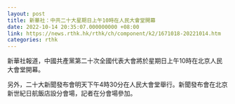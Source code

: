```yaml
---
layout: post
title: 新華社：中共二十大星期日上午10時在人民大會堂開幕
date: 2022-10-14 20:35:07.000000000 +08:00
link: https://news.rthk.hk/rthk/ch/component/k2/1671018-20221014.htm
categories: rthk
---
```


新華社報道，中國共產黨第二十次全國代表大會將於星期日上午10時在北京人民大會堂開幕。

另外，二十大新聞發布會明天下午4時30分在人民大會堂舉行。新聞發布會在北京新世紀日航飯店設分會場，記者在分會場參加。
